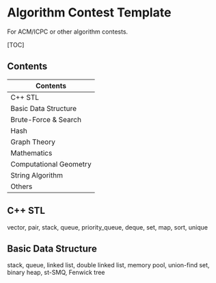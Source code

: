 # Algorithm Contest Template

For ACM/ICPC or other algorithm contests.



[TOC]



## Contents

| Contents               |
| ---------------------- |
| C++ STL                |
| Basic Data Structure   |
| Brute-Force & Search   |
| Hash                   |
| Graph Theory           |
| Mathematics            |
| Computational Geometry |
| String Algorithm       |
| Others                 |



## C++ STL

vector, pair, stack, queue, priority_queue, deque, set, map, sort, unique



## Basic Data Structure

stack, queue, linked list, double linked list, memory pool, union-find set, binary heap, st-SMQ, Fenwick tree



